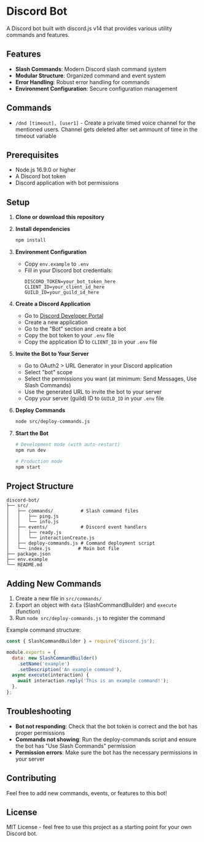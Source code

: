 # Discord Bot

A Discord bot built with discord.js v14 that provides various utility commands and features.

## Features

- **Slash Commands**: Modern Discord slash command system
- **Modular Structure**: Organized command and event system
- **Error Handling**: Robust error handling for commands
- **Environment Configuration**: Secure configuration management

## Commands

- `/dnd [timeout], [user1]` - Create a private timed voice channel for the mentioned users. Channel gets deleted after set ammount of time in the timeout variable

## Prerequisites

- Node.js 16.9.0 or higher
- A Discord bot token
- Discord application with bot permissions

## Setup

1. **Clone or download this repository**

2. **Install dependencies**
   ```bash
   npm install
   ```

3. **Environment Configuration**
   - Copy `env.example` to `.env`
   - Fill in your Discord bot credentials:
     ```
     DISCORD_TOKEN=your_bot_token_here
     CLIENT_ID=your_client_id_here
     GUILD_ID=your_guild_id_here
     ```

4. **Create a Discord Application**
   - Go to [Discord Developer Portal](https://discord.com/developers/applications)
   - Create a new application
   - Go to the "Bot" section and create a bot
   - Copy the bot token to your `.env` file
   - Copy the application ID to `CLIENT_ID` in your `.env` file

5. **Invite the Bot to Your Server**
   - Go to OAuth2 > URL Generator in your Discord application
   - Select "bot" scope
   - Select the permissions you want (at minimum: Send Messages, Use Slash Commands)
   - Use the generated URL to invite the bot to your server
   - Copy your server (guild) ID to `GUILD_ID` in your `.env` file

6. **Deploy Commands**
   ```bash
   node src/deploy-commands.js
   ```

7. **Start the Bot**
   ```bash
   # Development mode (with auto-restart)
   npm run dev
   
   # Production mode
   npm start
   ```

## Project Structure

```
discord-bot/
├── src/
│   ├── commands/          # Slash command files
│   │   ├── ping.js
│   │   └── info.js
│   ├── events/            # Discord event handlers
│   │   ├── ready.js
│   │   └── interactionCreate.js
│   ├── deploy-commands.js # Command deployment script
│   └── index.js          # Main bot file
├── package.json
├── env.example
└── README.md
```

## Adding New Commands

1. Create a new file in `src/commands/`
2. Export an object with `data` (SlashCommandBuilder) and `execute` (function)
3. Run `node src/deploy-commands.js` to register the command

Example command structure:
```javascript
const { SlashCommandBuilder } = require('discord.js');

module.exports = {
  data: new SlashCommandBuilder()
    .setName('example')
    .setDescription('An example command'),
  async execute(interaction) {
    await interaction.reply('This is an example command!');
  },
};
```

## Troubleshooting

- **Bot not responding**: Check that the bot token is correct and the bot has proper permissions
- **Commands not showing**: Run the deploy-commands script and ensure the bot has "Use Slash Commands" permission
- **Permission errors**: Make sure the bot has the necessary permissions in your server

## Contributing

Feel free to add new commands, events, or features to this bot!

## License

MIT License - feel free to use this project as a starting point for your own Discord bot. 
